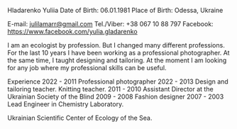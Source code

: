 Hladarenko Yuliia
Date of Birth: 06.01.1981
Place of Birth: Odessa, Ukraine 

E-mail: julilamarr@gmail.com 
Tel./Viber: +38 067 10 88 797
Facebook: https://www.facebook.com/yulia.gladarenko

I am an ecologist by profession. But I changed many different professions. For the last 10 years I have been working as a professional photographer. At the same time, I taught designing and tailoring. At the moment I am looking for any job where my professional skills can be useful.

Experience
2022 - 2011  Professional photographer
2022 - 2013  Design and tailoring teacher. Knitting teacher.
2011 - 2010  Assistant Director at the Ukrainian Society of the Blind
2009 - 2008  Fashion designer
2007 - 2003 Lead Engineer in Chemistry Laboratory. 

Ukrainian Scientific Center of Ecology of the Sea.
